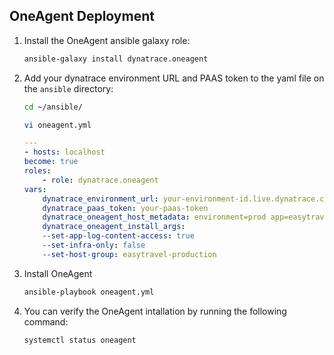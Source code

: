 ## OneAgent Deployment

1. Install the OneAgent ansible galaxy role:

    ```bash
    ansible-galaxy install dynatrace.oneagent
    ```

1. Add your dynatrace environment URL and PAAS token to the yaml file on the `ansible` directory:

    ```bash
    cd ~/ansible/
    ```

    ```bash
    vi oneagent.yml
    ```

    ```yaml
    ---
    - hosts: localhost
    become: true
    roles:
        - role: dynatrace.oneagent
    vars:
        dynatrace_environment_url: your-environment-id.live.dynatrace.com
        dynatrace_paas_token: your-paas-token
        dynatrace_oneagent_host_metadata: environment=prod app=easytravel supportgroup=easyTravel-Support
        dynatrace_oneagent_install_args:
        --set-app-log-content-access: true
        --set-infra-only: false
        --set-host-group: easytravel-production
    ```

1. Install OneAgent

    ```bash
    ansible-playbook oneagent.yml
    ```

1. You can verify the OneAgent intallation by running the following command:

    ```bash
    systemctl status oneagent
    ```
